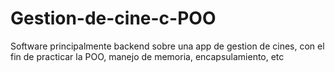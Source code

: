 # Gestion-de-cine-c-POO
Software principalmente backend sobre una app de gestion de cines, con el fin de practicar la POO, manejo de memoria, encapsulamiento, etc
